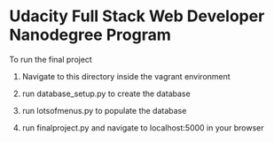 Udacity Full Stack Web Developer Nanodegree Program
=====

To run the final project

1. Navigate to this directory inside the vagrant environment

2. run database_setup.py to create the database

3. run lotsofmenus.py to populate the database

4. run finalproject.py and navigate to localhost:5000 in your browser

